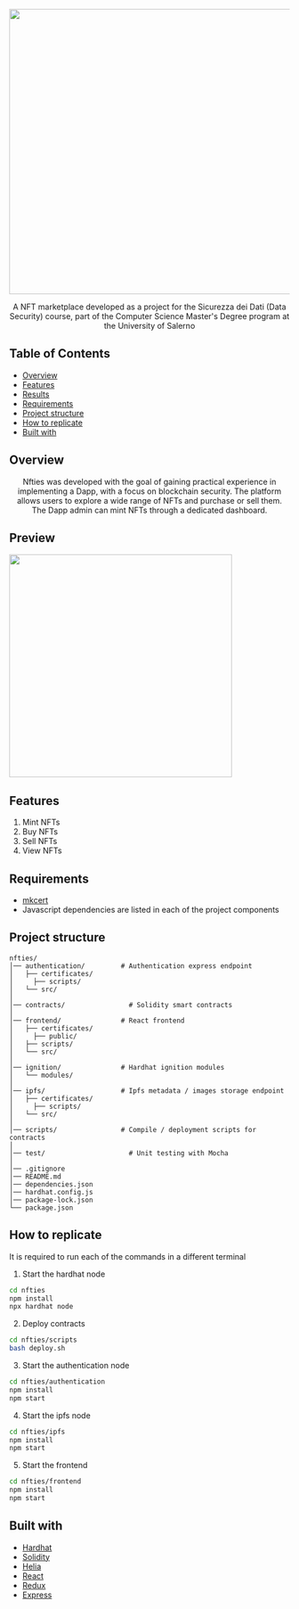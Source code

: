 <p align="center">
  <img src="https://github.com/user-attachments/assets/c1275780-27a0-4c19-9e65-58f3b9315289" width="512" heigth="120">
</p>


<p align="center">
  A NFT marketplace developed as a project for the Sicurezza dei Dati (Data Security) course, part of the Computer Science Master's Degree program at the University of Salerno
</p>


## Table of Contents
- [Overview](#Overview)
- [Features](#Features)
- [Results](#Results)
- [Requirements](#Requirements)
- [Project structure](#Project-structure)
- [How to replicate](#How-to-replicate)
- [Built with](#Built-with)


## Overview 
<p align="center">
  Nfties was developed with the goal of gaining practical experience in implementing a Dapp, with a focus on blockchain security.
  The platform allows users to explore a wide range of NFTs and purchase or sell them. The Dapp admin can mint NFTs through a dedicated dashboard. 
</p>


## Preview
<p>
  <img src="" width="400" heigth="400">
</p>


## Features
1) Mint NFTs
2) Buy NFTs
3) Sell NFTs
4) View NFTs


## Requirements 
- [mkcert](https://github.com/awsaf49/artifact)
- Javascript dependencies are listed in each of the project components

## Project structure
```
nfties/
│── authentication/         # Authentication express endpoint
│   ├── certificates/
│	  ├── scripts/			
│   └── src/             	
│
│── contracts/        		  # Solidity smart contracts
│
│── frontend/               # React frontend
│   ├── certificates/
│	  ├── public/
│  	├── scripts/			
│   └── src/
│
│── ignition/               # Hardhat ignition modules	
│   └── modules/     
│
│── ipfs/                   # Ipfs metadata / images storage endpoint
│   ├── certificates/
│	  ├── scripts/			
│   └── src/
│
│── scripts/                # Compile / deployment scripts for contracts 
│
│── test/                	  # Unit testing with Mocha 
│
│── .gitignore
│── README.md               
│── dependencies.json
│── hardhat.config.js              
│── package-lock.json                
└── package.json
```          


## How to replicate
It is required to run each of the commands in a different terminal
1) Start the hardhat node
```bash
cd nfties
npm install
npx hardhat node
```
2) Deploy contracts
```bash
cd nfties/scripts
bash deploy.sh
```
3) Start the authentication node
```bash
cd nfties/authentication
npm install
npm start
```
4) Start the ipfs node
```bash
cd nfties/ipfs
npm install
npm start
```
5) Start the frontend
```bash
cd nfties/frontend
npm install
npm start
```


## Built with
- [Hardhat](https://hardhat.org/hardhat-network/docs/overview)
- [Solidity](https://soliditylang.org)
- [Helia](https://helia.io)
- [React](https://it.legacy.reactjs.org)
- [Redux](https://redux.js.org)
- [Express](https://expressjs.com)
